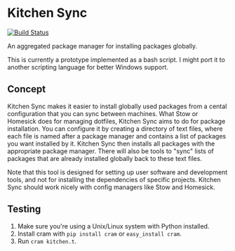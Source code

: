 # Kitchen Sync
[![Build Status](https://travis-ci.org/nickmccurdy/kitchensync.svg?branch=master)](https://travis-ci.org/nickmccurdy/kitchensync)

An aggregated package manager for installing packages globally.

This is currently a prototype implemented as a bash script. I might port it to another scripting language for better Windows support.

## Concept
Kitchen Sync makes it easier to install globally used packages from a cental configuration that you can sync between machines. What Stow or Homesick does for managing dotfiles, Kitchen Sync aims to do for package installation. You can configure it by creating a directory of text files, where each file is named after a package manager and contains a list of packages you want installed by it. Kitchen Sync then installs all packages with the appropriate package manager. There will also be tools to "sync" lists of packages that are already installed globally back to these text files.

Note that this tool is designed for setting up user software and development tools, and not for installing the dependencies of specific projects. Kitchen Sync should work nicely with config managers like Stow and Homesick.

## Testing
1. Make sure you're using a Unix/Linux system with Python installed.
2. Install cram with `pip install cram` or `easy_install cram`.
3. Run `cram kitchen.t`.
